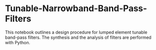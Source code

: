 # Tunable-Narrowband-Band-Pass-Filters
This notebook outlines a design procedure for lumped element tunable band-pass filters.
The synthesis and the analysis of filters are performed with Python.
